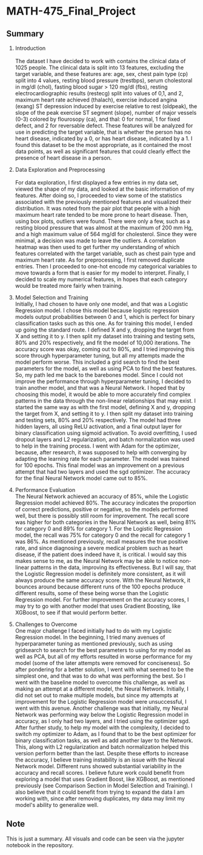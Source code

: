 # MATH-475_Final_Project

## Summary

1. Introduction <br/><br/>
     The dataset I have decided to work with contains the clinical data of 1025 people. The clinical data is split into 13 features, excluding the target variable, and these features are: age, sex, chest pain type (cp) split into 4 values, resting blood pressure (trestbps), serum cholestoral in mg/dl (chol), fasting blood sugar > 120 mg/dl (fbs), resting electrocardiographic results (restecg) split into values of 0,1, and 2, maximum heart rate achieved (thalach), exercise induced angina (exang)  ST depression induced by exercise relative to rest (oldpeak), the slope of the peak exercise ST segment (slope), number of major vessels (0-3) colored by flourosopy (ca), and thal: 0 for normal, 1 for fixed defect, and 2 for reversable defect. These features will be analyzed for use in predicting the target variable, that is whether the person has no heart disease, indicated by a 0, or has heart disease, indicated by a 1. I found this dataset to be the most appropriate, as it contained the most data points, as well as significant features that could clearly effect the presence of heart disease in a person.

2. Data Exploration and Preprocessing <br/><br/>
     For data exploration, I first displayed a few entries in my data set, viewed the shape of my data, and looked at the basic information of my features. After doing so, I proceeded to view some of the statistics associated with the previously mentioned features and visualized their distribution. It was noted from the pair plot that people with a high maximum heart rate tended to be more prone to heart disease. Then, using box plots, outliers were found. There were only a few, such as a resting blood pressure that was almost at the maximum of 200 mm Hg, and a high maximum value of 564 mg/dl for cholesterol. Since they were minimal, a decision was made to leave the outliers. A correlation heatmap was then used to get further my understanding of which features correlated with the target variable, such as chest pain type and maximum heart rate. As for preprocessing, I first removed duplicate entries. Then I proceeded to one-hot encode my categorical variables to move towards a form that is easier for my model to interpret. Finally, I decided to scale my numerical features, in hopes that each category would be treated more fairly when training.

3. Model Selection and Training<br/>
     Initially, I had chosen to have only one model, and that was a Logistic Regression model. I chose this model because logistic regression models output probabilities between 0 and 1, which is perfect for binary classification tasks such as this one. As for training this model, I ended up going the standard route. I defined X and y, dropping the target from X and setting it to y. I then split my dataset into training and testing sets, 80% and 20% respectively, and fit the model of 10,000 iterations. The accuracy score was okay, coming out to 80%, and I tried improving this score through hyperparameter tuning, but all my attempts made the model perform worse. This included a grid search to find the best parameters for the model, as well as using PCA to find the best features. So, my path led me back to the barebones model. Since I could not improve the performance through hyperparameter tuning, I decided to train another model, and that was a Neural Network. I hoped that by choosing this model, it would be able to more accurately find complex patterns in the data through the non-linear relationships that may exist. I started the same way as with the first model, defining X and y, dropping the target from X, and setting it to y. I then split my dataset into training and testing sets, 80% and 20% respectively. The model had three hidden layers, all using ReLU activation, and a final output layer for binary classification using sigmoid activation. To avoid overfitting, I used dropout layers and L2 regularization, and batch normalization was used to help in the training process. I went with Adam for the optimizer, because, after research, it was supposed to help with converging by adapting the learning rate for each parameter. The model was trained for 100 epochs. This final model was an improvement on a previous attempt that had two layers and used the sgd optimizer. The accuracy for the final Neural Network model came out to 85%.

4. Performance Evaluation<br/>
     The Neural Network achieved an accuracy of 85%, while the Logistic Regression model achieved 80%. The accuracy indicates the proportion of correct predictions, positive or negative, so the models performed well, but there is possibly still room for improvement. The recall score was higher for both categories in the Neural Network as well, being 81% for category 0 and 89% for category 1. For the Logistic Regression model, the recall was 75% for category 0 and the recall for category 1 was 86%. As mentioned previously, recall measures the true positive rate, and since diagnosing a severe medical problem such as heart disease, if the patient does indeed have it, is critical. I would say this makes sense to me, as the Neural Network may be able to notice non-linear patterns in the data, improving its effectiveness. But I will say, that the Logistic Regression model is definitely more consistent, as it will always produce the same accuracy score. With the Neural Network, it bounces around because different runs of the 100 epochs produce different results, some of these being worse than the Logistic Regression model. For further improvement on the accuracy scores, I may try to go with another model that uses Gradient Boosting, like XGBoost, to see if that would perform better.

5. Challenges to Overcome<br/>
     One major challenge I faced initially had to do with my Logistic Regression model. In the beginning, I tried many avenues of hyperparameter tuning as mentioned previously, such as using gridsearch to search for the best parameters to using for my model as well as PCA, but all of my efforts resulted in worse performance for my model (some of the later attempts were removed for conciseness). So after pondering for a better solution, I went with what seemed to be the simplest one, and that was to do what was performing the best. So I went with the baseline model to overcome this challenge, as well as making an attempt at a different model, the Neural Network. Initially, I did not set out to make multiple models, but since my attempts at improvement for the Logistic Regression model were unsuccessful, I went with this avenue. Another challenge was that initially, my Neural Network was performing way below the Logistic Regression model in accuracy, as I only had two layers, and I tried using the optimizer sgd. After further study, to help my model with the complexity, I decided to switch my optimizer to Adam, as I found that to be the best optimizer for binary classification tasks, as well as add another layer to the Network. This, along with L2 regularization and batch normalization helped this version perform better than the last. Despite these efforts to increase the accuracy, I believe training instability is an issue with the Neural Network model. Different runs showed substantial variability in the accuracy and recall scores. I believe future work could benefit from exploring a model that uses Gradient Boost, like XGBoost, as mentioned previously (see Comparison Section in Model Selection and Training). I also believe that it could benefit from trying to expand the data I am working with, since after removing duplicates, my data may limit my model's ability to generalize well.


## Note
This is just a summary. All visuals and code can be seen via the jupyter notebook in the repository.

